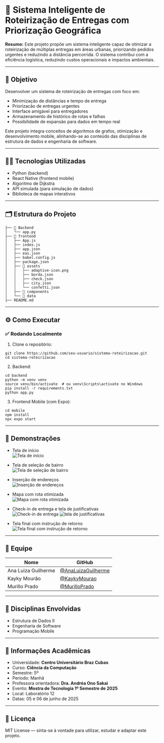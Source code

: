 # 🚀 Sistema Inteligente de Roteirização de Entregas com Priorização Geográfica

**Resumo:** Este projeto propõe um sistema inteligente capaz de otimizar a roteirização de múltiplas entregas em áreas urbanas, priorizando pedidos urgentes e reduzindo a distância percorrida. O sistema contribui com a eficiência logística, reduzindo custos operacionais e impactos ambientais.

---

## 🎯 Objetivo

Desenvolver um sistema de roteirização de entregas com foco em:

* Minimização de distâncias e tempo de entrega
* Priorizacão de entregas urgentes
* Interface amigável para entregadores
* Armazenamento de histórico de rotas e falhas
* Possibilidade de expansão para dados em tempo real

Este projeto integra conceitos de algoritmos de grafos, otimização e desenvolvimento mobile, alinhando-se ao conteúdo das disciplinas de estrutura de dados e engenharia de software.

---

## 👨‍💻 Tecnologias Utilizadas

* Python (backend)
* React Native (frontend mobile)
* Algoritmo de Dijkstra
* API simulada (para simulação de dados)
* Biblioteca de mapas interativos

---

## 🗂️ Estrutura do Projeto

```
├── 📁 Backend
│   └── app.py
├── 📁 frontend
│   ├── App.js
│   ├── index.js
│   ├── app.json
│   ├── eas.json
│   ├── babel.config.js
│   ├── package.json
│   ├── 📁 assets
│   │   ├── adaptive-icon.png
│   │   ├── borda.json
│   │   ├── check.json
│   │   ├── city.json
│   │   └── confetti.json
│   ├── 📁 components
│   └── 📁 data
├── README.md

```

---

## ⚙️ Como Executar

### ✅ Rodando Localmente

1. Clone o repositório:

```
git clone https://github.com/seu-usuario/sistema-roteirizacao.git
cd sistema-roteirizacao
```

2. Backend:

```
cd backend
python -m venv venv
source venv/bin/activate  # ou venv\Scripts\activate no Windows
pip install -r requirements.txt
python app.py
```

3. Frontend Mobile (com Expo):

```
cd mobile
npm install
npx expo start
```

---

## 📸 Demonstrações

* Tela de início <br> ![Tela de início](https://github.com/user-attachments/assets/6acf3051-c6f5-4bad-9fcc-8dc4eec930ab)


* Tela de seleção de bairro <br> ![Tela de seleção de bairro](https://github.com/user-attachments/assets/52ad76d9-43de-4d92-8ca4-00e6da95c2ec)

  
* Inserção de endereços <br> ![Inserção de endereços](https://github.com/user-attachments/assets/6999d97c-1fb7-420d-85b1-7415d114bd91)


* Mapa com rota otimizada <br> ![Mapa com rota otimizada](https://github.com/user-attachments/assets/b0329b70-e463-40d8-86c4-4b3f0f634cc8)


* Check-in de entrega e tela de justificativas <br> ![Check-in de entrega](https://github.com/user-attachments/assets/880e245e-30c1-48b9-910a-2068f2c141e0) ![tela de justificativas](https://github.com/user-attachments/assets/2985bb70-af74-4b23-ab61-eee19451d2f8)



* Tela final com instrução de retorno <br> ![Tela final com instrução de retorno](https://github.com/user-attachments/assets/dfa3fb4d-b23a-4458-9e03-f1df02cda6db)


---

## 👥 Equipe

| Nome                | GitHub                                                       |
| ------------------- | ------------------------------------------------------------ |
| Ana Luiza Guilherme | [@AnaLuizaGuilherme](https://github.com/AnaLuizaGuilherme)   |
| Kayky Mourão        | [@KaykyMourao](https://github.com/kaykymourao)              |
| Murillo Prado       | [@MurilloPrado](https://github.com/MurilloPrado)             |

---

## 🧠 Disciplinas Envolvidas

* Estrutura de Dados II
* Engenharia de Software
* Programação Mobile

---

## 🏫 Informações Acadêmicas

* Universidade: **Centro Universitário Braz Cubas**
* Curso: **Ciência da Computação**
* Semestre: 5º
* Período: Manhã
* Professora orientadora: **Dra. Andréa Ono Sakai**
* Evento: **Mostra de Tecnologia 1º Semestre de 2025**
* Local: Laboratório 12
* Datas: 05 e 06 de junho de 2025

---

## 📄 Licença

MIT License — sinta-se à vontade para utilizar, estudar e adaptar este projeto.
